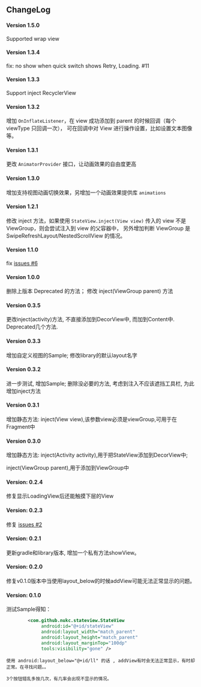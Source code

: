 ## ChangeLog

#### Version 1.5.0
Supported wrap view

#### Version 1.3.4
fix: no show when quick switch shows Retry, Loading. #11

#### Version 1.3.3
Support inject RecyclerView

#### Version 1.3.2
增加 ```OnInflateListener```，在 view 成功添加到 parent 的时候回调（每个 viewType 只回调一次），
可在回调中对 View 进行操作设置，比如设置文本图像等。

#### Version 1.3.1
更改 ```AnimatorProvider``` 接口，让动画效果的自由度更高

#### Version 1.3.0
增加支持视图动画切换效果，另增加一个动画效果提供库 ```animations```

#### Version 1.2.1
修改 inject 方法，如果使用 ```StateView.inject(View view)``` 传入的 view 不是 ViewGroup，则会尝试注入到 view 的父容器中，
另外增加判断 ViewGroup 是 SwipeRefreshLayout/NestedScrollView 的情况。

#### Version 1.1.0
fix [issues #6](https://github.com/nukc/StateView/issues/6)

#### Version 1.0.0
删除上版本 Deprecated 的方法；
修改 inject(ViewGroup parent) 方法

#### Version 0.3.5
更改inject(activity)方法, 不直接添加到DecorView中, 而加到Content中.
Deprecated几个方法.

#### Version 0.3.3
增加自定义视图的Sample;
修改library的默认layout名字

#### Version 0.3.2
进一步测试, 增加Sample;
删除没必要的方法, 考虑到注入不应该遮挡工具栏, 为此增加inject方法

#### Version 0.3.1
增加静态方法:
inject(View view),该参数view必须是viewGroup,可用于在Fragment中

#### Version 0.3.0
增加静态方法:
inject(Activity activity),用于把StateView添加到DecorView中;

inject(ViewGroup parent),用于添加到ViewGroup中

#### Version: 0.2.4
修复显示LoadingView后还能触摸下层的View

#### Version: 0.2.3
修复 [issues #2](https://github.com/nukc/StateView/issues/2)

#### Version: 0.2.1
更新gradle和library版本, 增加一个私有方法showView。

#### Version: 0.2.0
修复v0.1.0版本中当使用layout_below的时候addView可能无法正常显示的问题。

#### Version: 0.1.0
测试Sample得知：
```xml
        <com.github.nukc.stateview.StateView
             android:id="@+id/stateView"
             android:layout_width="match_parent"
             android:layout_height="match_parent"
             android:layout_marginTop="100dp"
             tools:visibility="gone" />
```
    使用 android:layout_below="@+id/ll" 的话 , addView有时会无法正常显示，有时却正常。在寻找问题。。

    3个按钮错乱多按几次，有几率会出现不显示的情况。
